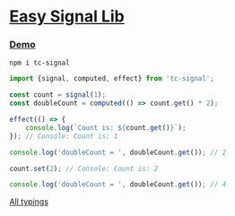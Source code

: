 <!--
 * @Author: theajack
 * @Date: 2023-05-09 22:31:06
 * @Description: Coding something
-->
# [Easy Signal Lib](https://github.com/theajack/signal)

### [Demo](https://shiyix.cn/jsbox/?github=theajack.signal)

```
npm i tc-signal
```

```js
import {signal, computed, effect} from 'tc-signal';

const count = signal(1);
const doubleCount = computed(() => count.get() * 2);

effect(() => {
    console.log(`Count is: ${count.get()}`);
}); // Console: Count is: 1

console.log('doubleCount = ', doubleCount.get()); // 2

count.set(2); // Console: Count is: 2

console.log('doubleCount = ', doubleCount.get()); // 4
```

[All typings](https://unpkg.com/tc-signal/tc-signal.es.min.d.ts)
